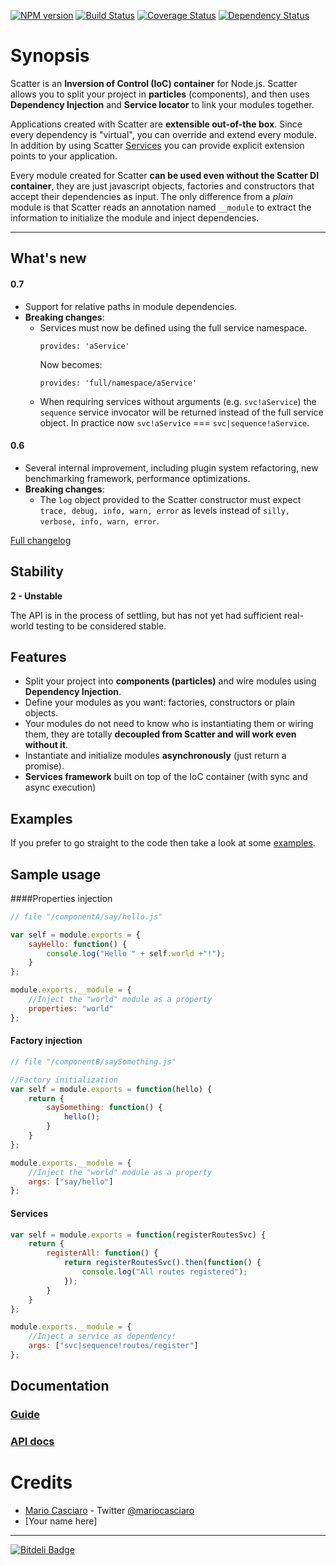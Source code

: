 [![NPM version](https://badge.fury.io/js/scatter.png)](http://badge.fury.io/js/scatter)
[![Build Status](https://travis-ci.org/mariocasciaro/scatter.png)](https://travis-ci.org/mariocasciaro/scatter)
[![Coverage Status](https://coveralls.io/repos/mariocasciaro/scatter/badge.png)](https://coveralls.io/r/mariocasciaro/scatter)
[![Dependency Status](https://gemnasium.com/mariocasciaro/scatter.png)](https://gemnasium.com/mariocasciaro/scatter)

Synopsis
======

Scatter is an **Inversion of Control (IoC) container** for Node.js. Scatter allows you to split your project in **particles** (components), and then uses **Dependency Injection** and **Service locator** to link your modules together.

Applications created with Scatter are **extensible out-of-the box**. Since every dependency is "virtual", you can override and extend every module. In addition by using Scatter [Services](#services) you can provide explicit extension points to your application.

Every module created for Scatter **can be used even without the Scatter DI container**, they are just javascript objects, factories and constructors that accept their dependencies as input. The only difference from a *plain* module is that Scatter reads an annotation named `__module` to extract the information to initialize the module and inject dependencies.

-----

## What's new

#### 0.7

* Support for relative paths in module dependencies.
* **Breaking changes**:
    * Services must now be defined using the full service namespace.
      ```
      provides: 'aService'
      ```
      Now becomes:
      ```
      provides: 'full/namespace/aService'
      ```
    * When requiring services without arguments (e.g. `svc!aService`) the `sequence` 
      service invocator will be returned instead of the full service object. 
      In practice now `svc!aService` === `svc|sequence!aService`.
    
#### 0.6

* Several internal improvement, including plugin system refactoring, new benchmarking framework, performance optimizations.
* **Breaking changes**:
  * The `log` object provided to the Scatter constructor must expect `trace, debug, info, warn, error` as levels instead of `silly, verbose, info, warn, error`.

[Full changelog](https://github.com/mariocasciaro/scatter/blob/master/CHANGES.md)

## Stability

**2 - Unstable**

The API is in the process of settling, but has not yet had
sufficient real-world testing to be considered stable.


## Features

- Split your project into **components (particles)** and wire  modules using **Dependency Injection**.
- Define your modules as you want: factories, constructors or plain objects. 
- Your modules do not need to know who is instantiating them or wiring them, they are totally **decoupled from Scatter and will work even without it**.
- Instantiate and initialize modules **asynchronously** (just return a promise).
- **Services framework** built on top of the IoC container (with sync and async execution)

## Examples

If you prefer to go straight to the code then take a look at some [examples](https://github.com/mariocasciaro/scatter/tree/master/examples).

## Sample usage

####Properties injection

```javascript
// file "/componentA/say/hello.js"

var self = module.exports = {
    sayHello: function() {
        console.log("Hello " + self.world +"!");
    }
};

module.exports.__module = {
    //Inject the "world" module as a property
    properties: "world"
};
```

#### Factory injection

```javascript
// file "/componentB/saySomething.js"

//Factory initialization
var self = module.exports = function(hello) {
    return {
        saySomething: function() {
            hello();
        }
    }
};

module.exports.__module = {
    //Inject the "world" module as a property
    args: ["say/hello"]
};
```
#### Services
```javascript
var self = module.exports = function(registerRoutesSvc) {
    return {
        registerAll: function() {
            return registerRoutesSvc().then(function() {
                console.log("All routes registered");
            });
        }
    }
};

module.exports.__module = {
    //Inject a service as dependency!
    args: ["svc|sequence!routes/register"]
};
```

## Documentation

### [Guide](https://github.com/mariocasciaro/scatter/wiki/Guide)
### [API docs](https://github.com/mariocasciaro/scatter/wiki/API-Documentation)

# Credits

* [Mario Casciaro](https://github.com/mariocasciaro) - Twitter [@mariocasciaro](https://twitter.com/mariocasciaro)
* [Your name here]

-----

[![Bitdeli Badge](https://d2weczhvl823v0.cloudfront.net/mariocasciaro/scatter/trend.png)](https://bitdeli.com/free "Bitdeli Badge")
